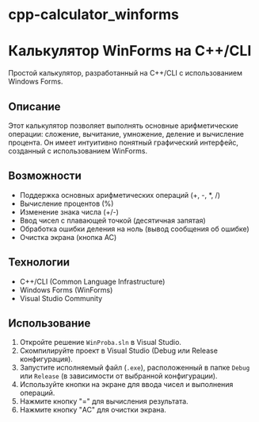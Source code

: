 # cpp-calculator_winforms
# Калькулятор WinForms на C++/CLI
Простой калькулятор, разработанный на C++/CLI с использованием Windows Forms.

## Описание

Этот калькулятор позволяет выполнять основные арифметические операции: сложение, вычитание, умножение, деление и вычисление процента. Он имеет интуитивно понятный графический интерфейс, созданный с использованием WinForms.

## Возможности

*   Поддержка основных арифметических операций (+, -, *, /)
*   Вычисление процентов (%)
*   Изменение знака числа (+/-)
*   Ввод чисел с плавающей точкой (десятичная запятая)
*   Обработка ошибки деления на ноль (вывод сообщения об ошибке)
*   Очистка экрана (кнопка AC)

## Технологии

*   C++/CLI (Common Language Infrastructure)
*   Windows Forms (WinForms)
*   Visual Studio Community

## Использование

1.  Откройте решение `WinProba.sln` в Visual Studio.
2.  Скомпилируйте проект в Visual Studio (Debug или Release конфигурация).
3.  Запустите исполняемый файл (`.exe`), расположенный в папке `Debug` или `Release` (в зависимости от выбранной конфигурации).
4.  Используйте кнопки на экране для ввода чисел и выполнения операций.
5.  Нажмите кнопку "=" для вычисления результата.
6.  Нажмите кнопку "AC" для очистки экрана.
